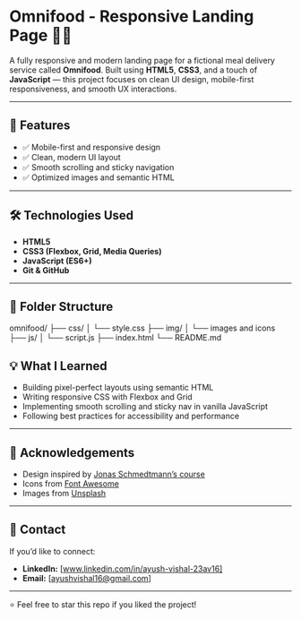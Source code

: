 # Omnifood - Responsive Landing Page 🌮🌱

A fully responsive and modern landing page for a fictional meal delivery service called **Omnifood**. Built using **HTML5**, **CSS3**, and a touch of **JavaScript** — this project focuses on clean UI design, mobile-first responsiveness, and smooth UX interactions.

---

## 🚀 Features

- ✅ Mobile-first and responsive design
- ✅ Clean, modern UI layout
- ✅ Smooth scrolling and sticky navigation
- ✅ Optimized images and semantic HTML

---

## 🛠️ Technologies Used

- **HTML5**
- **CSS3 (Flexbox, Grid, Media Queries)**
- **JavaScript (ES6+)**
- **Git & GitHub**

---

## 📂 Folder Structure

omnifood/ ├── css/ │ └── style.css ├── img/ │ └── images and icons ├── js/ │ └── script.js ├── index.html └── README.md

## 💡 What I Learned

- Building pixel-perfect layouts using semantic HTML
- Writing responsive CSS with Flexbox and Grid
- Implementing smooth scrolling and sticky nav in vanilla JavaScript
- Following best practices for accessibility and performance

---

## 📌 Acknowledgements

- Design inspired by [Jonas Schmedtmann’s course](https://www.udemy.com/course/design-and-develop-a-killer-website-with-html5-and-css3/learn/lecture/27513170?start=0#overview)
- Icons from [Font Awesome](https://fontawesome.com/)
- Images from [Unsplash](https://unsplash.com/)

---

## 📧 Contact

If you’d like to connect:

- **LinkedIn:** [www.linkedin.com/in/ayush-vishal-23av16]
- **Email:** [ayushvishal16@gmail.com]

---

⭐ Feel free to star this repo if you liked the project!
